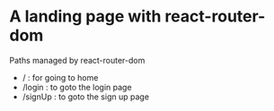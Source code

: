 # A landing page with react-router-dom

Paths managed by react-router-dom
- /         : for going to home
- /login    : to goto the login page
- /signUp   : to goto the sign up page